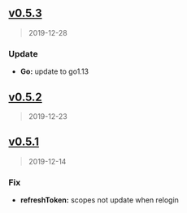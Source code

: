 
<a name="v0.5.3"></a>
## [v0.5.3](https://github.com/leeif/pluto/compare/v0.5.2...v0.5.3)

> 2019-12-28

### Update

* **Go:** update to go1.13


<a name="v0.5.2"></a>
## [v0.5.2](https://github.com/leeif/pluto/compare/v0.5.1...v0.5.2)

> 2019-12-23


<a name="v0.5.1"></a>
## [v0.5.1](https://github.com/leeif/pluto/compare/v0.5.0...v0.5.1)

> 2019-12-14

### Fix

* **refreshToken:** scopes not update when relogin

